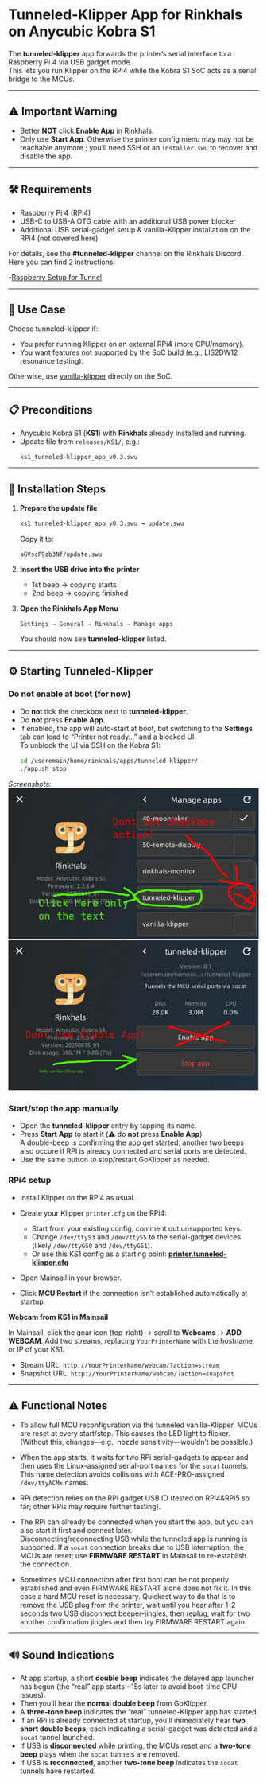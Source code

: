 # Tunneled-Klipper App for Rinkhals on Anycubic Kobra S1

The **tunneled-klipper** app forwards the printer’s serial interface to a Raspberry Pi 4 via USB gadget mode.  
This lets you run Klipper on the RPi4 while the Kobra S1 SoC acts as a serial bridge to the MCUs.

---

## ⚠️ Important Warning

- Better **NOT** click **Enable App** in Rinkhals.  
- Only use **Start App**. Otherwise the printer config menu may may not be reachable anymore ; you’ll need SSH or an `installer.swu` to recover and disable the app.

---

## 🛠️ Requirements

- Raspberry Pi 4 (RPi4)  
- USB-C to USB-A OTG cable with an additional USB power blocker  
- Additional USB serial-gadget setup & vanilla-Klipper installation on the RPi4 (not covered here)

For details, see the **#tunneled-klipper** channel on the Rinkhals Discord.
Here you can find 2 instructions:

 -[Raspberry Setup for Tunnel](SetupRaspberryPiTunnel.md)
 

 
---

## 🔄 Use Case

Choose tunneled-klipper if:

- You prefer running Klipper on an external RPi4 (more CPU/memory).  
- You want features not supported by the SoC build (e.g., LIS2DW12 resonance testing).

Otherwise, use [vanilla-klipper](vanilla-klipper.md) directly on the SoC.

---

## 📋 Preconditions

- Anycubic Kobra S1 (**KS1**) with **Rinkhals** already installed and running.  
- Update file from `releases/KS1/`, e.g.:
  ```
  ks1_tunneled-klipper_app_v0.3.swu
  ```

---

## 🚀 Installation Steps

1. **Prepare the update file**
   ```bash
   ks1_tunneled-klipper_app_v0.3.swu → update.swu
   ```
   Copy it to:
   ```
   aGVscF9zb3Nf/update.swu
   ```

2. **Insert the USB drive into the printer**
   - 1st beep → copying starts  
   - 2nd beep → copying finished

3. **Open the Rinkhals App Menu**
   ```
   Settings → General → Rinkhals → Manage apps
   ```
   You should now see **tunneled-klipper** listed.

---

## ⚙️ Starting Tunneled-Klipper

### Do **not** enable at boot (for now)

- Do **not** tick the checkbox next to **tunneled-klipper**.  
- Do **not** press **Enable App**.  
- If enabled, the app will auto-start at boot, but switching to the **Settings** tab can lead to “Printer not ready…” and a blocked UI.  
  To unblock the UI via SSH on the Kobra S1:
  ```bash
  cd /useremain/home/rinkhals/apps/tunneled-klipper/
  ./app.sh stop
  ```

_Screenshots:_  
![tunneled-klipper app menu](images/tunnel_app_menu.png)  
![tunneled-klipper running](images/tunnel.png)

### Start/stop the app manually

- Open the **tunneled-klipper** entry by tapping its name.  
- Press **Start App** to start it (⚠️ do **not** press **Enable App**).  
  A double-beep is confirming the app get started, another two beeps also occure if RPI is already connected and serial ports are detected.
- Use the same button to stop/restart GoKlipper as needed.

### RPi4 setup

- Install Klipper on the RPi4 as usual.  
- Create your Klipper `printer.cfg` on the RPi4:
  - Start from your existing config; comment out unsupported keys.  
  - Change `/dev/ttyS3` and `/dev/ttyS5` to the serial-gadget devices (likely `/dev/ttyGS0` and `/dev/ttyGS1`).  
  - Or use this KS1 config as a starting point: **[printer.tunneled-klipper.cfg](releases/KS1/printer.tunneled-klipper.cfg)**

- Open Mainsail in your browser.  
- Click **MCU Restart** if the connection isn’t established automatically at startup.

**Webcam from KS1 in Mainsail**

In Mainsail, click the gear icon (top-right) → scroll to **Webcams** → **ADD WEBCAM**. Add two streams, replacing `YourPrinterName` with the hostname or IP of your KS1:

- Stream URL: `http://YourPrinterName/webcam/?action=stream`  
- Snapshot URL: `http://YourPrinterName/webcam/?action=snapshot`

---

## ⚠️ Functional Notes

- To allow full MCU reconfiguration via the tunneled vanilla-Klipper, MCUs are reset at every start/stop. This causes the LED light to flicker. (Without this, changes—e.g., nozzle sensitivity—wouldn’t be possible.)

- When the app starts, it waits for two RPi serial-gadgets to appear and then uses the Linux-assigned serial-port names for the `socat` tunnels. This name detection avoids collisions with ACE-PRO-assigned `/dev/ttyACMx` names.

- RPi detection relies on the RPi gadget USB ID (tested on RPi4&RPi5  so far; other RPis may require further testing).

- The RPi can already be connected when you start the app, but you can also start it first and connect later.  
  Disconnecting/reconnecting USB while the tunneled app is running is supported. If a `socat` connection breaks due to USB interruption, the MCUs are reset; use **FIRMWARE RESTART** in Mainsail to re-establish the connection.

- Sometimes MCU connection after first boot can be not properly established and even FIRMWARE RESTART alone does not fix it. In this case a hard MCU reset is necessary. Quickest way to do that is to remove the USB plug from the printer, wait until you hear after 1-2 seconds two USB disconnect beeper-jingles, then replug, wait for two another confirmation jingles and then try FIRMWARE RESTART again.

---

## 🔊 Sound Indications

- At app startup, a short **double beep** indicates the delayed app launcher has begun (the “real” app starts ~15s later to avoid boot-time CPU issues).  
- Then you’ll hear the **normal double beep** from GoKlipper.  
- A **three-tone beep** indicates the “real” tunneled-Klipper app has started.  
- If an RPi is already connected at startup, you’ll immediately hear **two short double beeps**, each indicating a serial-gadget was detected and a `socat` tunnel launched.  
- If USB is **disconnected** while printing, the MCUs reset and a **two-tone beep** plays when the `socat` tunnels are removed.  
- If USB is **reconnected**, another **two-tone beep** indicates the `socat` tunnels have restarted.
